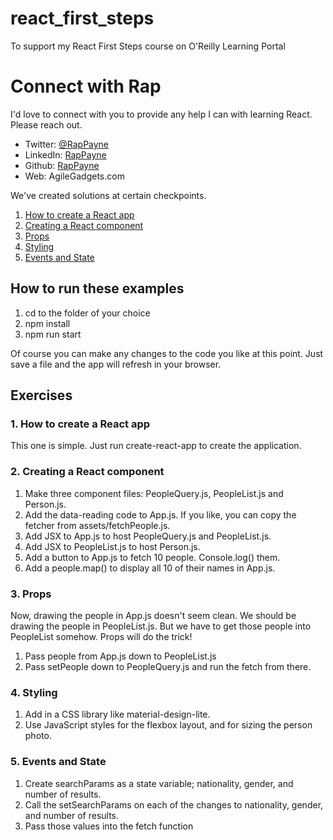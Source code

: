 # react_first_steps
To support my React First Steps course on O'Reilly Learning Portal

# Connect with Rap
I'd love to connect with you to provide any help I can with learning React. Please reach out.
- Twitter: [@RapPayne](https://twitter.com/RapPayne)
- LinkedIn: [RapPayne](https://www.linkedin.com/in/rappayne/)
- Github: [RapPayne](https://github.com/rapPayne)
- Web: AgileGadgets.com

We've created solutions at certain checkpoints. 
1. [How to create a React app](01_how_to_create_a_react_app)
2. [Creating a React component](02_creating_a_react_component)
3. [Props](03_props)
4. [Styling](04_styling)
5. [Events and State](05_events_and_state)

## How to run these examples
1. cd to the folder of your choice
3. npm install
4. npm run start

Of course you can make any changes to the code you like at this point. Just save a file and the app will refresh in your browser.

## Exercises

### 1. How to create a React app
This one is simple. Just run create-react-app to create the application.

### 2. Creating a React component
1. Make three component files: PeopleQuery.js, PeopleList.js and Person.js.
2. Add the data-reading code to App.js. If you like, you can copy the fetcher from assets/fetchPeople.js.
3. Add JSX to App.js to host PeopleQuery.js and PeopleList.js.
4. Add JSX to PeopleList.js to host Person.js.
5. Add a button to App.js to fetch 10 people. Console.log() them.
6. Add a people.map() to display all 10 of their names in App.js.

### 3. Props
Now, drawing the people in App.js doesn't seem clean. We should be drawing the people in PeopleList.js. But we have to get those people into PeopleList somehow. Props will do the trick!
1. Pass people from App.js down to PeopleList.js
2. Pass setPeople down to PeopleQuery.js and run the fetch from there.

### 4. Styling
1. Add in a CSS library like material-design-lite.
2. Use JavaScript styles for the flexbox layout, and for sizing the person photo.

### 5. Events and State
1. Create searchParams as a state variable; nationality, gender, and number of results.
2. Call the setSearchParams on each of the changes to nationality, gender, and number of results.
3. Pass those values into the fetch function
